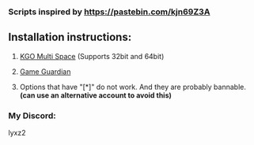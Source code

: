 ### Scripts inspired by https://pastebin.com/kjn69Z3A

## Installation instructions:
 1. [KGO Multi Space](https://apkfile.org/kgo-multi-space/download/0/) (Supports 32bit and 64bit)
 
 2. [Game Guardian](https://gameguardian.net/forum/files/file/2-gameguardian/)

 3. Options that have "[*]" do not work. And they are probably bannable. **(can use an alternative account to avoid this)**

### My Discord:
lyxz2
